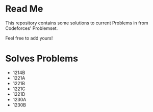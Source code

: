 # Read Me

This repository contains some solutions to current Problems in from Codeforces' Problemset.

Feel free to add yours!

# Solves Problems
- 1214B
- 1221A
- 1221B
- 1221C
- 1221D
- 1230A
- 1230B
  